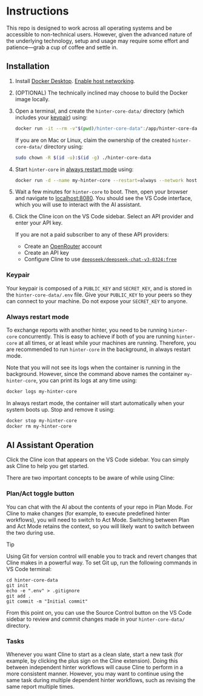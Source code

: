 # Instructions

This repo is designed to work across all operating systems and be accessible to non-technical users.
However, given the advanced nature of the underlying technology, setup and usage may require some effort and patience—grab a cup of coffee and settle in.

## Installation

1. Install [Docker Desktop](https://docs.docker.com/desktop/).
[Enable host networking](https://docs.docker.com/engine/network/drivers/host/#docker-desktop).

2. (OPTIONAL) The technically inclined may choose to build the Docker image locally.

3. Open a terminal, and create the `hinter-core-data/` directory (which includes your [keypair](#keypair)) using:
    ```sh
    docker run -it --rm -v"$(pwd)/hinter-core-data":/app/hinter-core-data bbenligiray/hinter-core:latest npm run initialize
    ```
    If you are on Mac or Linux, claim the ownership of the created `hinter-core-data/` directory using:
    ```sh
    sudo chown -R $(id -u):$(id -g) ./hinter-core-data
    ```

4. Start `hinter-core` in [always restart mode](#always-restart-mode) using:
    ```sh
    docker run -d --name my-hinter-core --restart=always --network host -v"$(pwd)/hinter-core-data":/app/hinter-core-data bbenligiray/hinter-core:latest
    ```

5. Wait a few minutes for `hinter-core` to boot.
    Then, open your browser and navigate to [localhost:8080](http://localhost:8080).
    You should see the VS Code interface, which you will use to interact with the AI assistant.

6. Click the Cline icon on the VS Code sidebar.
    Select an API provider and enter your API key.

    If you are not a paid subscriber to any of these API providers:
    - Create an [OpenRouter](https://openrouter.ai/) account
    - Create an API key
    - Configure Cline to use [`deepseek/deepseek-chat-v3-0324:free`](https://openrouter.ai/deepseek/deepseek-chat-v3-0324:free)

### Keypair

Your keypair is composed of a `PUBLIC_KEY` and `SECRET_KEY`, and is stored in the `hinter-core-data/.env` file.
Give your `PUBLIC_KEY` to your peers so they can connect to your machine.
Do not expose your `SECRET_KEY` to anyone.

### Always restart mode

To exchange reports with another hinter, you need to be running `hinter-core` concurrently.
This is easy to achieve if both of you are running `hinter-core` at all times, or at least while your machines are running.
Therefore, you are recommended to run `hinter-core` in the background, in always restart mode.

Note that you will not see its logs when the container is running in the background.
However, since the command above names the container `my-hinter-core`, you can print its logs at any time using:
```sh
docker logs my-hinter-core
```

In always restart mode, the container will start automatically when your system boots up.
Stop and remove it using:
```sh
docker stop my-hinter-core
docker rm my-hinter-core
```

## AI Assistant Operation

Click the Cline icon that appears on the VS Code sidebar.
You can simply ask Cline to help you get started.

There are two important concepts to be aware of while using Cline:

### Plan/Act toggle button

You can chat with the AI about the contents of your repo in Plan Mode.
For Cline to make changes (for example, to execute predefined hinter workflows), you will need to switch to Act Mode.
Switching between Plan and Act Mode retains the context, so you will likely want to switch between the two during use.

> [!TIP]
> Using Git for version control will enable you to track and revert changes that Cline makes in a powerful way.
To set Git up, run the following commands in VS Code terminal:
> ```
> cd hinter-core-data
> git init
> echo -e ".env" > .gitignore
> git add .
> git commit -m "Initial commit"
> ```
> From this point on, you can use the Source Control button on the VS Code sidebar to review and commit changes made in your `hinter-core-data/` directory.

### Tasks
Whenever you want Cline to start as a clean slate, start a new task (for example, by clicking the plus sign on the Cline extension).
Doing this between independent hinter workflows will cause Cline to perform in a more consistent manner.
However, you may want to continue using the same task during multiple dependent hinter workflows, such as revising the same report multiple times.
